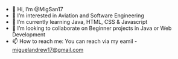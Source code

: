- 👋 Hi, I’m @MigSan17
- 👀 I’m interested in Aviation and Software Engineering
- 🌱 I’m currently learning Java, HTML, CSS & Javascript
- 💞️ I’m looking to collaborate on Beginner projects in Java or Web Development
- 📫 How to reach me: You can reach via my eamil - miguelandrew17@gmail.com

<!---
MigSan17/MigSan17 is a ✨ special ✨ repository because its `README.md` (this file) appears on your GitHub profile.
You can click the Preview link to take a look at your changes.
--->
